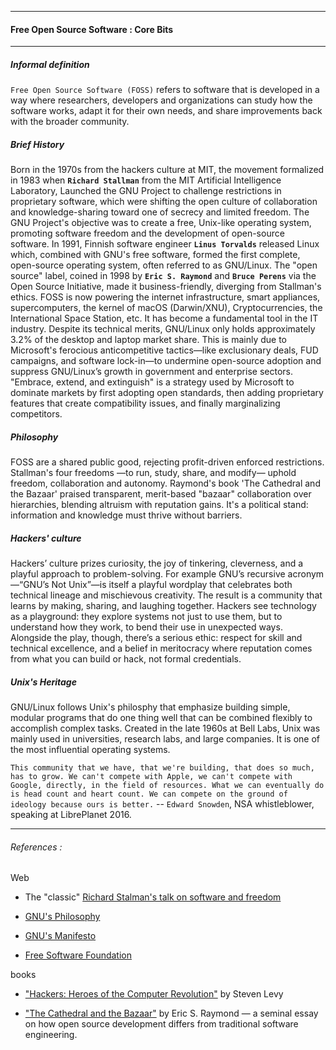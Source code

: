 ___
#### Free Open Source Software : Core Bits
---
##### Informal definition

`Free Open Source Software (FOSS)` refers to software that is developed in a way where researchers, developers and organizations can study how the software works, adapt it for their own needs, and share improvements back with the broader community.

##### Brief History

Born in the 1970s from the hackers culture at MIT, the movement formalized in 1983 when **`Richard Stallman`** from the MIT Artificial Intelligence Laboratory, Launched the GNU Project to challenge restrictions in proprietary software, which were shifting the open culture of collaboration and knowledge-sharing toward one of secrecy and limited freedom. The GNU Project's objective was to create a free, Unix-like operating system, promoting software freedom and the development of open-source software. In 1991, Finnish software engineer **`Linus Torvalds`** released Linux which, combined with GNU's free software, formed the first complete, open-source operating system, often referred to as GNU/Linux. The "open source" label, coined in 1998 by **`Eric S. Raymond`** and **`Bruce Perens`** via the Open Source Initiative, made it business-friendly, diverging from Stallman's ethics. FOSS is now powering the internet infrastructure, smart appliances, supercomputers, the kernel of macOS (Darwin/XNU), Cryptocurrencies, the International Space Station, etc. It has become a fundamental tool in the IT industry. Despite its technical merits, GNU/Linux only holds approximately 3.2% of the desktop and laptop market share. This is mainly due to Microsoft's ferocious anticompetitive tactics—like exclusionary deals, FUD campaigns, and software lock-in—to undermine open-source adoption and suppress GNU/Linux’s growth in government and enterprise sectors. "Embrace, extend, and extinguish" is a strategy used by Microsoft to dominate markets by first adopting open standards, then adding proprietary features that create compatibility issues, and finally marginalizing competitors.

##### Philosophy

FOSS are a shared public good, rejecting profit-driven enforced restrictions. Stallman's four freedoms —to run, study, share, and modify— uphold freedom, collaboration and autonomy. Raymond's book 'The Cathedral and the Bazaar' praised transparent, merit-based "bazaar" collaboration over hierarchies, blending altruism with reputation gains. It's a political stand: information and knowledge must thrive without barriers.

##### Hackers' culture

Hackers’ culture prizes curiosity, the joy of tinkering, cleverness, and a playful approach to problem-solving. For example GNU’s recursive acronym—“GNU’s Not Unix”—is itself a playful wordplay that celebrates both technical lineage and mischievous creativity. The result is a community that learns by making, sharing, and laughing together. Hackers see technology as a playground: they explore systems not just to use them, but to understand how they work, to bend their use in unexpected ways. Alongside the play, though, there’s a serious ethic: respect for skill and technical excellence, and a belief in meritocracy where reputation comes from what you can build or hack, not formal credentials.

##### Unix's Heritage

GNU/Linux follows Unix's philosphy that emphasize building simple, modular programs that do one thing well that can be combined flexibly to accomplish complex tasks. Created in the late 1960s at Bell Labs, Unix was mainly used in universities, research labs, and large companies. It is one of the most influential operating systems.

`This community that we have, that we're building, that does so much, has to grow. We can't compete with Apple, we can't compete with Google, directly, in the field of resources. What we can eventually do is head count and heart count. We can compete on the ground of ideology because ours is better.`
-- `Edward Snowden`, NSA whistleblower, speaking at LibrePlanet 2016.


---

###### References :

Web

- The "classic" [Richard Stalman's talk on software and freedom](https://www.gnu.org/audio-video/philosophy-recordings.html#rms-201404070)

- [GNU's Philosophy](https://www.gnu.org/philosophy)

- [GNU's Manifesto](https://www.gnu.org/gnu/manifesto.html)

- [Free Software Foundation](https://www.fsf.org/)

books

- ["Hackers: Heroes of the Computer Revolution"](https://www.stevenlevy.com/hackers-heroes-of-the-computer-revolution) by Steven Levy

- ["The Cathedral and the Bazaar"](https://www.oreilly.com/library/view/the-cathedral/0596001088/) by Eric S. Raymond — a seminal essay on how open source development differs from traditional software engineering.
